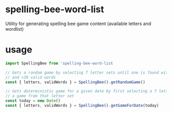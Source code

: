 # spelling-bee-word-list

Utility for generating spelling bee game content (available letters and wordlist)

# usage

```javascript
import SpellingBee from 'spelling-bee-word-list

// Gets a random game by selecting 7 letter sets until one is found with at least 1 vowel
// and >20 valid words
const { letters, validWords } = SpellingBee().getRandomGame()

// Gets deterministic game for a given date by first selecting a 7 letter pangram then building
// a game from that letter set
const today = new Date()
const { letters, validWords } = SpellingBee().getGameForDate(today)
```